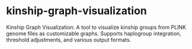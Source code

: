 # kinship-graph-visualization
Kinship Graph Visualization: A tool to visualize kinship groups from PLINK genome files as customizable graphs. Supports haplogroup integration, threshold adjustments, and various output formats.
